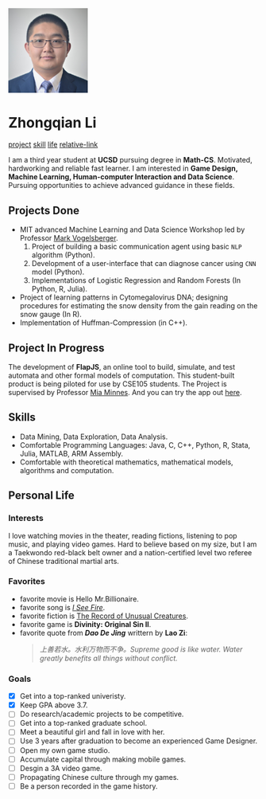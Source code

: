 <img src="my.jpg" style="float: center;" width="160">

# Zhongqian Li
[project](#projects-done) [skill](#skills) [life](#personal-life) [relative-link](Relative_link.md)

I am a third year student at **UCSD** pursuing degree in **Math-CS**. Motivated, hardworking and reliable fast learner. I am interested in **Game Design, Machine Learning, Human-computer Interaction and Data Science**. Pursuing opportunities to achieve advanced guidance in these fields. 

## Projects Done
- MIT advanced Machine Learning and Data Science Workshop led by Professor [Mark Vogelsberger](https://physics.mit.edu/faculty/mark-vogelsberger/).
    1. Project of building a basic communication agent using basic `NLP` algorithm (Python).
    2. Development of a user-interface that can diagnose cancer using `CNN` model (Python).
    3. Implementations of Logistic Regression and Random Forests (In Python, R, Julia).
- Project of learning patterns in Cytomegalovirus DNA; designing procedures for estimating the snow 
density from the gain reading on the snow gauge (In R).
- Implementation of Huffman-Compression (in C++).

## Project In Progress
The development of **FlapJS**, an online tool to build, simulate, and test automata and other formal models of computation. This student-built product is being piloted for use by CSE105 students. The Project is supervised by Professor [Mia Minnes](https://cseweb.ucsd.edu/~minnes/). And you can try the app out [here](https://flapjs.github.io/FLAPJS-WebApp/).

## Skills
- Data Mining, Data Exploration, Data Analysis.
- Comfortable Programming Languages: Java, C, C++, Python, R, Stata, Julia, MATLAB, ARM Assembly.
- Comfortable with theoretical mathematics, mathematical models, algorithms and computation.

## Personal Life
### Interests
I love watching movies in the theater, reading fictions, listening to pop music, and playing video games. Hard to believe based on my size, but I am a Taekwondo red-black belt owner and a nation-certified level two referee of Chinese traditional martial arts.

### Favorites
- favorite movie is Hello Mr.Billionaire.
- favorite song is [*I See Fire*](https://www.youtube.com/watch?v=2fngvQS_PmQ).
- favorite fiction is [The Record of Unusual Creatures](https://book.qidian.com/info/3242304).
- favorite game is **Divinity: Original Sin II**.
- favorite quote from ***Dao De Jing*** writtern by **Lao Zi**:
  >*上善若水。水利万物而不争。Supreme good is like water. Water greatly benefits all things without conflict.*

### Goals
- [x] Get into a top-ranked univeristy.
- [x] Keep GPA above 3.7.
- [ ] Do research/academic projects to be competitive.
- [ ] Get into a top-ranked graduate school.
- [ ] Meet a beautiful girl and fall in love with her.
- [ ] Use 3 years after graduation to become an experienced Game Designer.
- [ ] Open my own game studio.
- [ ] Accumulate capital through making mobile games.
- [ ] Desgin a 3A video game.
- [ ] Propagating Chinese culture through my games.
- [ ] Be a person recorded in the game history.
